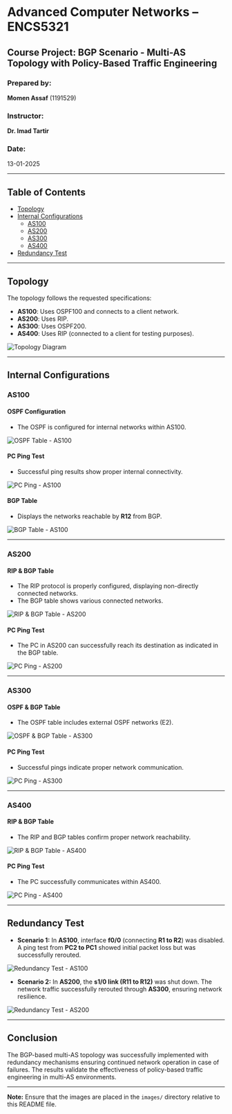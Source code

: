 # Advanced Computer Networks – ENCS5321

## Course Project: BGP Scenario - Multi-AS Topology with Policy-Based Traffic Engineering

### Prepared by:
**Momen Assaf** (1191529)

### Instructor:
**Dr. Imad Tartir**

### Date:
13-01-2025

---

## Table of Contents
- [Topology](#topology)
- [Internal Configurations](#internal-configurations)
  - [AS100](#as100)
  - [AS200](#as200)
  - [AS300](#as300)
  - [AS400](#as400)
- [Redundancy Test](#redundancy-test)

---

## Topology
The topology follows the requested specifications:
- **AS100**: Uses OSPF100 and connects to a client network.
- **AS200**: Uses RIP.
- **AS300**: Uses OSPF200.
- **AS400**: Uses RIP (connected to a client for testing purposes).

![Topology Diagram](images/topology.png)

---

## Internal Configurations

### AS100
#### OSPF Configuration
- The OSPF is configured for internal networks within AS100.

![OSPF Table - AS100](images/as100_ospf_table.png)

#### PC Ping Test
- Successful ping results show proper internal connectivity.

![PC Ping - AS100](images/as100_pc_ping.png)

#### BGP Table
- Displays the networks reachable by **R12** from BGP.

![BGP Table - AS100](images/as100_bgp_table.png)

---

### AS200
#### RIP & BGP Table
- The RIP protocol is properly configured, displaying non-directly connected networks.
- The BGP table shows various connected networks.

![RIP & BGP Table - AS200](images/as200_rip_bgp_table.png)

#### PC Ping Test
- The PC in AS200 can successfully reach its destination as indicated in the BGP table.

![PC Ping - AS200](images/as200_pc_ping.png)

---

### AS300
#### OSPF & BGP Table
- The OSPF table includes external OSPF networks (E2).

![OSPF & BGP Table - AS300](images/as300_ospf_bgp_table.png)

#### PC Ping Test
- Successful pings indicate proper network communication.

![PC Ping - AS300](images/as300_pc_ping.png)

---

### AS400
#### RIP & BGP Table
- The RIP and BGP tables confirm proper network reachability.

![RIP & BGP Table - AS400](images/as400_rip_bgp_table.png)

#### PC Ping Test
- The PC successfully communicates within AS400.

![PC Ping - AS400](images/as400_pc_ping.png)

---

## Redundancy Test
- **Scenario 1:** In **AS100**, interface **f0/0** (connecting **R1 to R2**) was disabled. A ping test from **PC2 to PC1** showed initial packet loss but was successfully rerouted.

![Redundancy Test - AS100](images/redundancy_test_as100.png)

- **Scenario 2:** In **AS200**, the **s1/0 link (R11 to R12)** was shut down. The network traffic successfully rerouted through **AS300**, ensuring network resilience.

![Redundancy Test - AS200](images/redundancy_test_as200.png)

---

## Conclusion
The BGP-based multi-AS topology was successfully implemented with redundancy mechanisms ensuring continued network operation in case of failures. The results validate the effectiveness of policy-based traffic engineering in multi-AS environments.

---

**Note:** Ensure that the images are placed in the `images/` directory relative to this README file.
